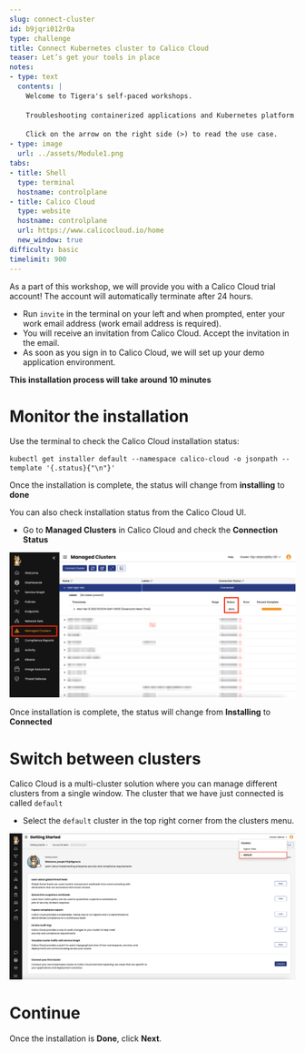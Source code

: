 ```yaml
---
slug: connect-cluster
id: b9jqri012r0a
type: challenge
title: Connect Kubernetes cluster to Calico Cloud
teaser: Let’s get your tools in place
notes:
- type: text
  contents: |
    Welcome to Tigera's self-paced workshops.

    Troubleshooting containerized applications and Kubernetes platform is challenging work. In this use case workshop, you will learn how to efficiently manage, observe & troubleshoot your kubernetes and containerized applications with Calico.

    Click on the arrow on the right side (>) to read the use case.
- type: image
  url: ../assets/Module1.png
tabs:
- title: Shell
  type: terminal
  hostname: controlplane
- title: Calico Cloud
  type: website
  hostname: controlplane
  url: https://www.calicocloud.io/home
  new_window: true
difficulty: basic
timelimit: 900
---
```

As a part of this workshop, we will provide you with a Calico Cloud trial account! The account will automatically terminate after 24 hours.

- Run `invite` in the terminal on your left and when prompted, enter your work email address (work email address is required).
- You will receive an invitation from Calico Cloud. Accept the invitation in the email.
- As soon as you sign in to Calico Cloud, we will set up your demo application environment.

**This installation process will take around 10 minutes**

Monitor the installation
==============

Use the terminal to check the Calico Cloud installation status:

```
kubectl get installer default --namespace calico-cloud -o jsonpath --template '{.status}{"\n"}'
```

Once the installation is complete, the status will change from **installing** to **done**

You can also check installation status from the Calico Cloud UI.
- Go to **Managed Clusters** in Calico Cloud and check the **Connection Status**

![Image Description](../assets/cluster-status.png)

Once installation is complete, the status will change from **Installing** to **Connected**

Switch between clusters
==============

Calico Cloud is a multi-cluster solution where you can manage different clusters from a single window.
The cluster that we have just connected is called `default`

- Select the `default` cluster in the top right corner from the clusters menu.

![Image Description](../assets/select_cluster.png)

Continue
==============
Once the installation is **Done**, click **Next**.